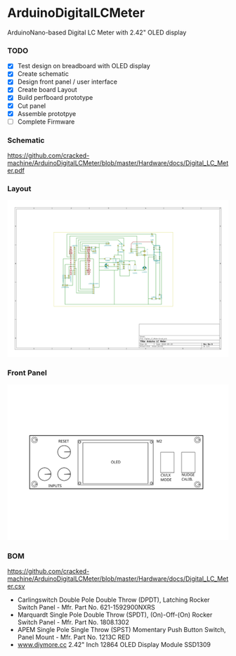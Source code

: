 # ArduinoDigitalLCMeter
ArduinoNano-based Digital LC Meter with 2.42" OLED display

### TODO

- [x] Test design on breadboard with OLED display
- [x] Create schematic
- [x] Design front panel / user interface
- [x] Create board Layout
- [x] Build perfboard prototype
- [x] Cut panel
- [x] Assemble prototpye
- [ ] Complete Firmware

### Schematic

https://github.com/cracked-machine/ArduinoDigitalLCMeter/blob/master/Hardware/docs/Digital_LC_Meter.pdf

### Layout

![Layout](https://github.com/cracked-machine/ArduinoDigitalLCMeter/blob/master/Hardware/docs/Digital_LC_Meter-brd.svg)

### Front Panel

![Front Panel](https://github.com/cracked-machine/ArduinoDigitalLCMeter/blob/master/FrontPanel/FrontPanelDrawing.svg)

### BOM

https://github.com/cracked-machine/ArduinoDigitalLCMeter/blob/master/Hardware/docs/Digital_LC_Meter.csv

* Carlingswitch Double Pole Double Throw (DPDT), Latching Rocker Switch Panel - Mfr. Part No. 621-1592900NXRS
* Marquardt Single Pole Double Throw (SPDT), (On)-Off-(On) Rocker Switch Panel - Mfr. Part No. 1808.1302
* APEM Single Pole Single Throw (SPST) Momentary Push Button Switch, Panel Mount - Mfr. Part No. 1213C RED
* www.diymore.cc 2.42" Inch 12864 OLED Display Module SSD1309
